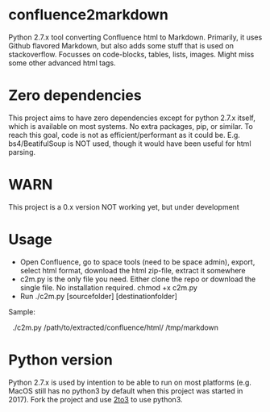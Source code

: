 # confluence2markdown
Python 2.7.x tool converting Confluence html to Markdown. Primarily, it uses Github flavored Markdown, but also adds some stuff that is used on stackoverflow. Focusses on code-blocks, tables, lists, images. Might miss some other advanced html tags.

# Zero dependencies
This project aims to have zero dependencies except for python 2.7.x itself, which is available on most systems. No extra packages, pip, or similar. To reach this goal, code is not as efficient/performant as it could be. E.g. bs4/BeatifulSoup is NOT used, though it would have been useful for html parsing. 

# WARN
This project is a 0.x version NOT working yet, but under development

# Usage
- Open Confluence, go to space tools (need to be space admin), export, select html format, download the html zip-file, extract it somewhere
- c2m.py is the only file you need. Either clone the repo or download the single file. No installation required. chmod +x c2m.py
- Run ./c2m.py [sourcefolder] [destinationfolder]

Sample:

    ./c2m.py /path/to/extracted/confluence/html/ /tmp/markdown
    
# Python version
Python 2.7.x is used by intention to be able to run on most platforms (e.g. MacOS still has no python3 by default when this project was started in 2017). Fork the project and use [2to3](https://docs.python.org/2/library/2to3.html) to use python3.


